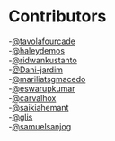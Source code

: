 <!-- @format -->

# Contributors


-[@tavolafourcade](https://github.com/tavolafourcade)<br>
-[@haleydemos](https://github.com/hdemos)<br>
-[@ridwankustanto](https://github.com/ridwankustanto)<br>
-[@Dani-jardim](https://github.com/Dani-jardim)<br>
-[@mariliatsgmacedo](https://github.com/mariliatsgmacedo)<br>
-[@eswarupkumar](https://github.com/eswarupkumar)<br>
-[@carvalhox](https://github.com/carvalhox)<br>
-[@saikiahemant](https://github.com/saikiahemant)<br>
-[@glis](https://github.com/glis)<br>
-[@samuelsanjog](https://github.com/SanjogSamuelSamantaray)<br>
